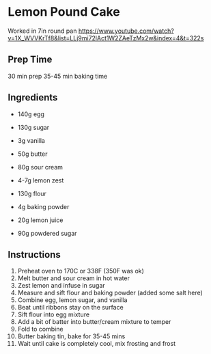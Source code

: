# Lemon Pound Cake 
Worked in 7in round pan
https://www.youtube.com/watch?v=1X_WVVKrTf8&list=LLj9mi72lAct1W2ZAeTzMx2w&index=4&t=322s

## Prep Time
30 min prep
35-45 min baking time

## Ingredients
+ 140g egg
+ 130g sugar
+ 3g vanilla
+ 50g butter
+ 80g sour cream
+ 4-7g lemon zest
+ 130g flour
+ 4g baking powder

+ 20g lemon juice
+ 90g powdered sugar

## Instructions
1. Preheat oven to 170C or 338F (350F was ok)
2. Melt butter and sour cream in hot water
3. Zest lemon and infuse in sugar
4. Measure and sift flour and baking powder (added some salt here)
5. Combine egg, lemon sugar, and vanilla
6. Beat until ribbons stay on the surface
7. Sift flour into egg mixture
8. Add a bit of batter into butter/cream mixture to temper
9. Fold to combine
10. Butter baking tin, bake for 35-45 mins
11. Wait until cake is completely cool, mix frosting and frost
